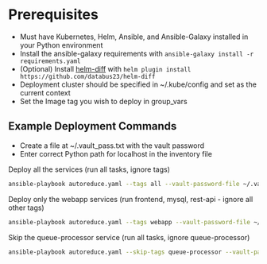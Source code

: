 # Prerequisites

- Must have Kubernetes, Helm, Ansible, and Ansible-Galaxy installed in your Python environment
- Install the ansible-galaxy requirements with ```ansible-galaxy install -r requirements.yaml```
- (Optional) Install [helm-diff](https://github.com/databus23/helm-diff) with ```helm plugin install https://github.com/databus23/helm-diff```
- Deployment cluster should be specified in ~/.kube/config and set as the current context
- Set the Image tag you wish to deploy in group_vars

## Example Deployment Commands

- Create a file at ~/.vault_pass.txt with the vault password
- Enter correct Python path for localhost in the inventory file

Deploy all the services (run all tasks, ignore tags)

```bash
ansible-playbook autoreduce.yaml --tags all --vault-password-file ~/.vault_pass.txt
```

Deploy only the webapp services (run frontend, mysql, rest-api - ignore all other tags)

```bash
ansible-playbook autoreduce.yaml --tags webapp --vault-password-file ~/.vault_pass.txt
```

Skip the queue-processor service (run all tasks, ignore queue-processor)

```bash
ansible-playbook autoreduce.yaml --skip-tags queue-processor --vault-password-file ~/.vault_pass.txt
```
